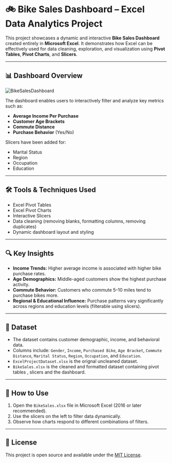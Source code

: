 # 🚲 Bike Sales Dashboard – Excel Data Analytics Project

This project showcases a dynamic and interactive **Bike Sales Dashboard** created entirely in **Microsoft Excel**. It demonstrates how Excel can be effectively used for data cleaning, exploration, and visualization using **Pivot Tables**, **Pivot Charts**, and **Slicers**.

---

## 📊 Dashboard Overview

![BikeSalesDashboard](https://github.com/user-attachments/assets/18ed1aaa-8d9a-42db-8413-216a52d3c48b)

The dashboard enables users to interactively filter and analyze key metrics such as:
- **Average Income Per Purchase**
- **Customer Age Brackets**
- **Commute Distance**
- **Purchase Behavior** (Yes/No)

Slicers have been added for:
- Marital Status  
- Region  
- Occupation  
- Education  

---

## 🛠 Tools & Techniques Used

- Excel Pivot Tables  
- Excel Pivot Charts  
- Interactive Slicers  
- Data cleaning (removing blanks, formatting columns, removing duplicates)  
- Dynamic dashboard layout and styling  

---

## 🔍 Key Insights

- **Income Trends:** Higher average income is associated with higher bike purchase rates.
- **Age Demographics:** Middle-aged customers show the highest purchase activity.
- **Commute Behavior:** Customers who commute 5–10 miles tend to purchase bikes more.
- **Regional & Educational Influence:** Purchase patterns vary significantly across regions and education levels (filterable using slicers).

---

## 📌 Dataset

- The dataset contains customer demographic, income, and behavioral data.
- Columns include: `Gender`, `Income`, `Purchased Bike`, `Age Bracket`, `Commute Distance`, `Marital Status`, `Region`, `Occupation`, and `Education`.
- `ExcelProjectDataset.xlsx` is the orignal uncleaned dataset.
- `BikeSales.xlsx` is the cleaned and formatted dataset containing pivot tables , slicers and the dashboard.
---

## 🚀 How to Use

1. Open the `BikeSales.xlsx` file in Microsoft Excel (2016 or later recommended).
2. Use the slicers on the left to filter data dynamically.
3. Observe how charts respond to different combinations of filters.

---

## 📌 License

This project is open source and available under the [MIT License](LICENSE).

